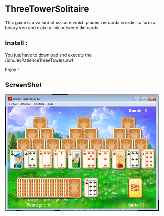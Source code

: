 ThreeTowerSolitaire
===================
This game is a variant of solitaire which places the cards in order to form a binary tree
and make a link between the cards.

Install :
-------------------

You just have to download and execute the /bin/JeuPatienceThreeTowers.swf

Enjoy !

ScreenShot
----------
![Alt text](ScreenShots/Capture.PNG)
